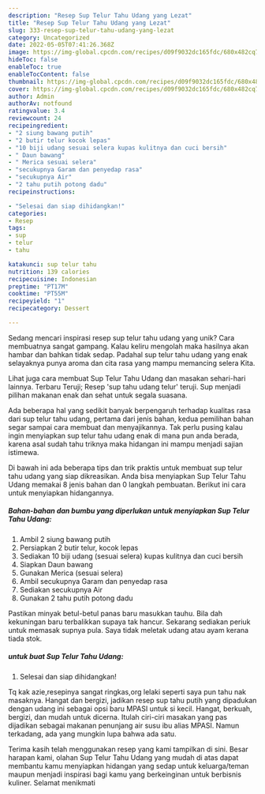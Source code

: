 ```yaml
---
description: "Resep Sup Telur Tahu Udang yang Lezat"
title: "Resep Sup Telur Tahu Udang yang Lezat"
slug: 333-resep-sup-telur-tahu-udang-yang-lezat
category: Uncategorized
date: 2022-05-05T07:41:26.368Z
image: https://img-global.cpcdn.com/recipes/d09f9032dc165fdc/680x482cq70/sup-telur-tahu-udang-foto-resep-utama.jpg
hideToc: false
enableToc: true
enableTocContent: false
thumbnail: https://img-global.cpcdn.com/recipes/d09f9032dc165fdc/680x482cq70/sup-telur-tahu-udang-foto-resep-utama.jpg
cover: https://img-global.cpcdn.com/recipes/d09f9032dc165fdc/680x482cq70/sup-telur-tahu-udang-foto-resep-utama.jpg
author: Admin
authorAv: notfound
ratingvalue: 3.4
reviewcount: 24
recipeingredient:
- "2 siung bawang putih"
- "2 butir telur kocok lepas"
- "10 biji udang sesuai selera kupas kulitnya dan cuci bersih"
- " Daun bawang"
- " Merica sesuai selera"
- "secukupnya Garam dan penyedap rasa"
- "secukupnya Air"
- "2 tahu putih potong dadu"
recipeinstructions:

- "Selesai dan siap dihidangkan!"
categories:
- Resep
tags:
- sup
- telur
- tahu

katakunci: sup telur tahu 
nutrition: 139 calories
recipecuisine: Indonesian
preptime: "PT17M"
cooktime: "PT55M"
recipeyield: "1"
recipecategory: Dessert

---
```





Sedang mencari inspirasi resep sup telur tahu udang yang unik? Cara membuatnya sangat gampang. Kalau keliru mengolah maka hasilnya akan hambar dan bahkan tidak sedap. Padahal sup telur tahu udang yang enak selayaknya punya aroma dan cita rasa yang mampu memancing selera Kita.





Lihat juga cara membuat Sup Telur Tahu Udang dan masakan sehari-hari lainnya. Terbaru Teruji; Resep &#39;sup tahu udang telur&#39; teruji. Sup menjadi pilihan makanan enak dan sehat untuk segala suasana.

Ada beberapa hal yang sedikit banyak berpengaruh terhadap kualitas rasa dari sup telur tahu udang, pertama dari jenis bahan, kedua pemilihan bahan segar sampai cara membuat dan menyajikannya. Tak perlu pusing kalau ingin menyiapkan sup telur tahu udang enak di mana pun anda berada, karena asal sudah tahu triknya maka hidangan ini mampu menjadi sajian istimewa.






Di bawah ini ada beberapa tips dan trik praktis untuk membuat sup telur tahu udang yang siap dikreasikan. Anda bisa menyiapkan Sup Telur Tahu Udang memakai 8 jenis bahan dan 0 langkah pembuatan. Berikut ini cara untuk menyiapkan hidangannya.

<!--inarticleads1-->

##### Bahan-bahan dan bumbu yang diperlukan untuk menyiapkan Sup Telur Tahu Udang:

1. Ambil 2 siung bawang putih
1. Persiapkan 2 butir telur, kocok lepas
1. Sediakan 10 biji udang (sesuai selera) kupas kulitnya dan cuci bersih
1. Siapkan  Daun bawang
1. Gunakan  Merica (sesuai selera)
1. Ambil secukupnya Garam dan penyedap rasa
1. Sediakan secukupnya Air
1. Gunakan 2 tahu putih potong dadu


Pastikan minyak betul-betul panas baru masukkan tauhu. Bila dah kekuningan baru terbalikkan supaya tak hancur. Sekarang sediakan periuk untuk memasak supnya pula. Saya tidak meletak udang atau ayam kerana tiada stok. 

<!--inarticleads2-->

#####  untuk buat Sup Telur Tahu Udang:


1. Selesai dan siap dihidangkan!

Tq kak azie,resepinya sangat ringkas,org lelaki seperti saya pun tahu nak masaknya. Hangat dan bergizi, jadikan resep sup tahu putih yang dipadukan dengan udang ini sebagai opsi baru MPASI untuk si kecil. Hangat, berkuah, bergizi, dan mudah untuk dicerna. Itulah ciri-ciri masakan yang pas dijadikan sebagai makanan penunjang air susu ibu alias MPASI. Namun terkadang, ada yang mungkin lupa bahwa ada satu. 

Terima kasih telah menggunakan resep yang kami tampilkan di sini. Besar harapan kami, olahan Sup Telur Tahu Udang yang mudah di atas dapat membantu kamu menyiapkan hidangan yang sedap untuk keluarga/teman maupun menjadi inspirasi bagi kamu yang berkeinginan untuk berbisnis kuliner. Selamat menikmati
